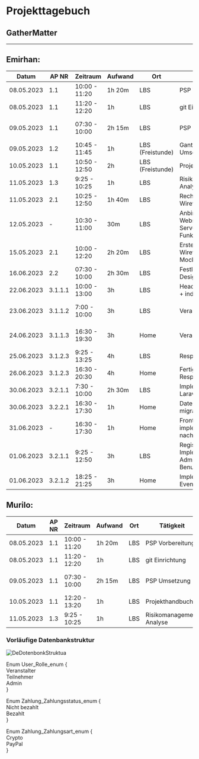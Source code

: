 # Projekttagebuch
## GatherMatter
---

## Emirhan:

Datum | AP NR | Zeitraum | Aufwand | Ort | Tätigkeit | Probleme | Quellen  
------|-------|----------|---------|-----|-----------|----------|--------
08.05.2023|1.1|10:00 - 11:20| 1h 20m | LBS | PSP Vorbereitung | - | -
08.05.2023|1.1|11:20 - 12:20| 1h | LBS | git Einrichtung | - | -
09.05.2023|1.1|07:30 - 10:00| 2h 15m | LBS | PSP Umsetzung | - | Diverses aus Eduvidual
09.05.2023|1.2|10:45 - 11:45| 1h | LBS (Freistunde) | Gantt-Chart Umsetzung | - | -
10.05.2023|1.1|10:50 - 12:50| 2h | LBS (Freistunde) | Projekthandbuch | - | -
11.05.2023|1.3|9:25 - 10:25| 1h | LBS | Risikomanagement Analyse | - | -
11.05.2023|2.1|10:25 - 12:50| 1h 40m | LBS | Recherche Wireframes/Mockups  | - | -
12.05.2023| - | 10:30 - 11:00 | 30m | LBS | Anbindung Webspace FTP Server + Funktionstest | - | -
15.05.2023|2.1| 10:00 - 12:20 | 2h 20m | LBS | Erstellen von Wireframes und Mockups | - | -
16.06.2023|2.2| 07:30 - 10:00 | 2h 30m | LBS | Festlegung des UI Design | - | -
22.06.2023|3.1.1.1| 10:00 - 13:00 | 3h | LBS | Header & Navigation + indexpage | - | -
23.06.2023|3.1.1.2| 7:00 - 10:00 | 3h | LBS | Veranstaltungskarten | - | Diverses aus Dokus
24.06.2023|3.1.1.3| 16:30 - 19:30 | 3h | Home | Veranstaltungsdetails | - | Diverses aus Dokus
25.06.2023|3.1.2.3| 9:25 - 13:25 | 4h | LBS | Responsivdesign | - | Bootstrap Dokus
26.06.2023|3.1.2.3| 16:30 - 20:30 | 4h | Home | Fertigstellung Responsivdesign | - | Bootstrap Dokus
30.06.2023|3.2.1.1| 7:30 - 10:00 | 2h 30m | LBS | Implementierung Laravel | - | Laravel Dokus
30.06.2023|3.2.2.1| 16:30 - 17:30 | 1h | Home | Datenbank migrationen (User)| - | Laravel Dokus
31.06.2023| - | 16:30 - 17:30 | 1h | Home | Frontend implementierung nach Laravel | - | -
01.06.2023|3.2.1.1| 9:25 - 12:50 | 3h | LBS | Register/Login + Implementierung Adminpanel für Benutzermangement  | - | Laravel Dokus
01.06.2023|3.2.1.2| 18:25 - 21:25 | 3h | Home | Implementierung Events | - | Laravel Dokus

## Murilo:

Datum | AP NR | Zeitraum | Aufwand | Ort | Tätigkeit | Probleme | Quellen  
------|-------|----------|---------|-----|-----------|----------|--------
08.05.2023|1.1|10:00 - 11:20| 1h 20m | LBS | PSP Vorbereitung | - | -
08.05.2023|1.1|11:20 - 12:20| 1h | LBS | git Einrichtung | - | -
09.05.2023|1.1|07:30 - 10:00| 2h 15m | LBS | PSP Umsetzung | - | Diverses aus Eduvidual
10.05.2023|1.1|12:20 - 13:20| 1h | LBS | Projekthandbuch | - | -
11.05.2023|1.3|9:25 - 10:25 | 1h | LBS | Risikomanagement Analyse | - | -



### Vorläufige Datenbankstruktur


![DeDotenbonkStruktua](http://lbs.muri.io:3000/4aAPC_Projekte/Gruppe1/raw/branch/main/Planung/db_diag.png)

Enum User\_Rolle\_enum {  
Veranstalter  
Teilnehmer  
Admin  
}  

Enum Zahlung\_Zahlungsstatus\_enum {  
Nicht bezahlt  
Bezahlt  
}  

Enum Zahlung\_Zahlungsart\_enum {  
Crypto  
PayPal  
}  
